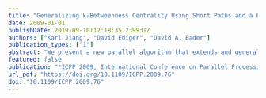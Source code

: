 ```yaml
---
title: "Generalizing k-Betweenness Centrality Using Short Paths and a Parallel Multithreaded Implementation"
date: 2009-01-01
publishDate: 2019-09-10T12:18:35.239931Z
authors: ["Karl Jiang", "David Ediger", "David A. Bader"]
publication_types: ["1"]
abstract: "We present a new parallel algorithm that extends and generalizes the traditional graph analysis metric of betweenness centrality to include additional non-shortest paths according to an input parameter k. Betweenness centrality is a useful kernel for analyzing the importance of vertices or edges in a graph and has found uses in social networks, biological networks, and power grids, among others. k-betweenness centrality captures the additional information provided by paths whose length is within k units of the shortest path length. These additional paths provide robustness that is not captured in traditional betweenness centrality computations, and they may become important shortest paths if key edges are missing in the data. We implement our parallel algorithm using lock-free methods on a massively multithreaded Cray XMT. We apply this implementation to a real-world data set of pages on the World Wide Web and show the importance of the additional data incorporated by our algorithm."
featured: false
publication: "*ICPP 2009, International Conference on Parallel Processing, Vienna, Austria, 22-25 September 2009*"
url_pdf: "https://doi.org/10.1109/ICPP.2009.76"
doi: "10.1109/ICPP.2009.76"
---
```


